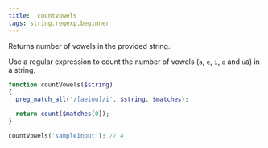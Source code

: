 ```yaml
---
title:  countVowels
tags: string,regexp,beginner
---
```


Returns number of vowels in the provided string.

Use a regular expression to count the number of vowels (`a`, `e`, `i`, `o` and `u`a) in a string.

```php
function countVowels($string)
{
  preg_match_all('/[aeiou]/i', $string, $matches);

  return count($matches[0]);
}
```

```php
countVowels('sampleInput'); // 4
```
